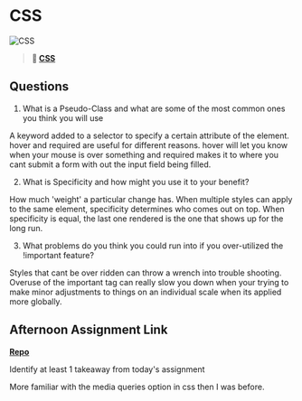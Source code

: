 # CSS

![CSS](https://bcw.blob.core.windows.net/public/cssUnit/1411879719053976)

> **📖 [CSS](https://codeworksacademy.com/fs-student-guide/resources/wk1/03-CSS)**

## Questions

1. What is a Pseudo-Class and what are some of the most common ones you think you will use

A keyword added to a selector to specify a certain attribute of the element.
hover and required are useful for different reasons. hover will let you know when your mouse is over something and required makes it to where you cant submit a form with out the input field being filled.

2. What is Specificity and how might you use it to your benefit?

How much 'weight' a particular change has.  When multiple styles can apply to the same element, specificity determines who comes out on top. When specificity is equal, the last one rendered is the one that shows up for the long run.

3. What problems do you think you could run into if you over-utilized the !important feature?

Styles that cant be over ridden can throw a wrench into trouble shooting.  Overuse of the important tag can really slow you down when your trying to make minor adjustments to things on an individual scale when its applied more globally. 

## Afternoon Assignment Link

**[Repo](https://andrewlarue.github.io/coolsite/)**

Identify at least 1 takeaway from today's assignment

More familiar with the media queries option in css then I was before.
